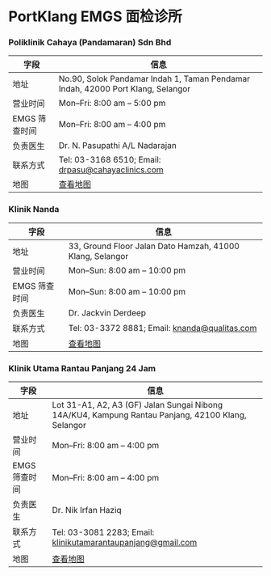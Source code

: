 # PortKlang EMGS 面检诊所

### Poliklinik Cahaya (Pandamaran) Sdn Bhd

| 字段 | 信息 |
|------|------|
| 地址 | No.90, Solok Pandamar Indah 1, Taman Pendamar Indah, 42000 Port Klang, Selangor |
| 营业时间 | Mon–Fri: 8:00 am – 5:00 pm |
| EMGS 筛查时间 | Mon–Fri: 8:00 am – 4:00 pm |
| 负责医生 | Dr. N. Pasupathi A/L Nadarajan |
| 联系方式 | Tel: 03-3168 6510; Email: drpasu@cahayaclinics.com |
| 地图 | [查看地图](https://www.google.com/maps/search/Poliklinik+Cahaya+Pandamaran+Port+Klang) |


### Klinik Nanda

| 字段 | 信息 |
|------|------|
| 地址 | 33, Ground Floor Jalan Dato Hamzah, 41000 Klang, Selangor |
| 营业时间 | Mon–Sun: 8:00 am – 10:00 pm |
| EMGS 筛查时间 | Mon–Sun: 8:00 am – 10:00 pm |
| 负责医生 | Dr. Jackvin Derdeep |
| 联系方式 | Tel: 03-3372 8881; Email: knanda@qualitas.com |
| 地图 | [查看地图](https://www.google.com/maps/search/Klinik+Nanda+Klang) |


### Klinik Utama Rantau Panjang 24 Jam

| 字段 | 信息 |
|------|------|
| 地址 | Lot 31-A1, A2, A3 (GF) Jalan Sungai Nibong 14A/KU4, Kampung Rantau Panjang, 42100 Klang, Selangor |
| 营业时间 | Mon–Fri: 8:00 am – 4:00 pm |
| EMGS 筛查时间 | Mon–Fri: 8:00 am – 4:00 pm |
| 负责医生 | Dr. Nik Irfan Haziq |
| 联系方式 | Tel: 03-3081 2283; Email: klinikutamarantaupanjang@gmail.com |
| 地图 | [查看地图](https://www.google.com/maps/search/Klinik+Utama+Rantau+Panjang+Klang) |

